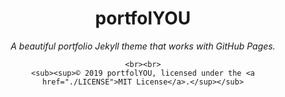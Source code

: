 <div align="center">
    <h1>portfolYOU</h1>
    <i>A beautiful portfolio Jekyll theme that works with GitHub Pages.</i>
    
    <br><br>
    <sub><sup>© 2019 portfolYOU, licensed under the <a href="./LICENSE">MIT License</a>.</sup></sub>
</div>
